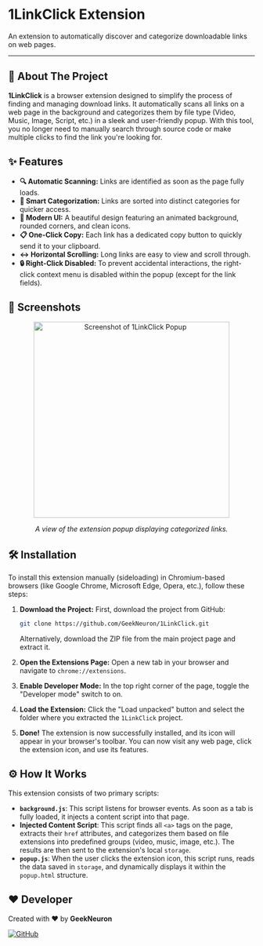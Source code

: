 # 1LinkClick Extension

An extension to automatically discover and categorize downloadable links on web pages.

---

## 🚀 About The Project

**1LinkClick** is a browser extension designed to simplify the process of finding and managing download links. It automatically scans all links on a web page in the background and categorizes them by file type (Video, Music, Image, Script, etc.) in a sleek and user-friendly popup. With this tool, you no longer need to manually search through source code or make multiple clicks to find the link you're looking for.

## ✨ Features

* **🔍 Automatic Scanning:** Links are identified as soon as the page fully loads.
* **📂 Smart Categorization:** Links are sorted into distinct categories for quicker access.
* **🎨 Modern UI:** A beautiful design featuring an animated background, rounded corners, and clean icons.
* **📋 One-Click Copy:** Each link has a dedicated copy button to quickly send it to your clipboard.
* **↔️ Horizontal Scrolling:** Long links are easy to view and scroll through.
* **🔒 Right-Click Disabled:** To prevent accidental interactions, the right-click context menu is disabled within the popup (except for the link fields).

## 📸 Screenshots

<div align="center">
  <img src="https://i.imgur.com/screenshot-placeholder.png" alt="Screenshot of 1LinkClick Popup" width="400"/>
  <p><i>A view of the extension popup displaying categorized links.</i></p>
</div>

## 🛠️ Installation

To install this extension manually (sideloading) in Chromium-based browsers (like Google Chrome, Microsoft Edge, Opera, etc.), follow these steps:

1.  **Download the Project:**
    First, download the project from GitHub:
    ```bash
    git clone https://github.com/GeekNeuron/1LinkClick.git
    ```
    Alternatively, download the ZIP file from the main project page and extract it.

2.  **Open the Extensions Page:**
    Open a new tab in your browser and navigate to `chrome://extensions`.

3.  **Enable Developer Mode:**
    In the top right corner of the page, toggle the "Developer mode" switch to on.

4.  **Load the Extension:**
    Click the "Load unpacked" button and select the folder where you extracted the `1LinkClick` project.

5.  **Done!**
    The extension is now successfully installed, and its icon will appear in your browser's toolbar. You can now visit any web page, click the extension icon, and use its features.

## ⚙️ How It Works

This extension consists of two primary scripts:

* **`background.js`**: This script listens for browser events. As soon as a tab is fully loaded, it injects a content script into that page.
* **Injected Content Script**: This script finds all `<a>` tags on the page, extracts their `href` attributes, and categorizes them based on file extensions into predefined groups (video, music, image, etc.). The results are then sent to the extension's local `storage`.
* **`popup.js`**: When the user clicks the extension icon, this script runs, reads the data saved in `storage`, and dynamically displays it within the `popup.html` structure.

## ❤️ Developer

Created with ❤️ by **GeekNeuron**

[![GitHub](https://img.shields.io/badge/GitHub-GeekNeuron-181717?style=for-the-badge&logo=github)](https://github.com/GeekNeuron)
